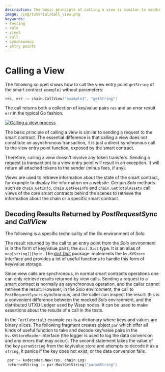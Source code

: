 ```yaml
---
description: The basic principle of calling a view is similar to sending a request to the smart contract. The essential difference is that calling a view does not constitute an asynchronous transaction, it is just a direct synchronous call to the view entry point function, exposed by the smart contract.
image: /img/tutorial/call_view.png
keywords:
- testing
- solo
- views
- call
- synchronous
- entry points
---
```

# Calling a View

The following snippet shows how to call the view entry point `getString` of the
smart contract `example1` without parameters:

```go
res, err := chain.CallView("example1", "getString")
```

The call returns both a collection of key/value pairs `res` and an error result
`err` in the typical Go fashion.

[![Calling a view process](/img/tutorial/call_view.png)](/img/tutorial/call_view.png)

The basic principle of calling a view is similar to sending a request to the
smart contract. The essential difference is that calling a view does not
constitute an asynchronous transaction, it is just a direct synchronous
call to the view entry point function, exposed by the smart contract.

Therefore, calling a view doesn't involve any token transfers. Sending a
request (a transaction) to a view entry point will result in an exception. It
will return all attached tokens to the sender (minus fees, if any).

Views are used to retrieve information about the state of the smart contract,
for example to display the information on a website. Certain _Solo_ methods such
as `chain.GetInfo`, `chain.GetFeeInfo` and `chain.GetTotalAssets` call views of
the core smart contracts behind the scenes to retrieve the information about the
chain or a specific smart contract.

## Decoding Results Returned by _PostRequestSync_ and _CallView_

The following is a specific technicality of the Go environment of _Solo_.

The result returned by the call to an entry point from the _Solo_ environment
is in the form of key/value pairs, the `dict.Dict` type. It is an alias of `map[string][]byte`.
The [dict.Dict](https://github.com/iotaledger/wasp/blob/master/packages/kv/dict/dict.go)
package implements the `kv.KVStore` interface and provides a lot of useful
functions to handle this form of key/value storage.

Since view calls are synchronous, in normal smart contracts operations one can only retrieve
results returned by view calls. Sending a request to a smart
contract is normally an asynchronous operation, and the caller cannot retrieve
the result. However, in the _Solo_ environment, the call to `PostRequestSync` is
synchronous, and the caller can inspect the result: this is a convenient
difference between the mocked _Solo_ environment, and the distributed UTXO
Ledger used by Wasp nodes. It can be used to make assertions about the results
of a call in the tests.

In the `TestTutorial3` example `res` is a dictionary where keys and values are binary slices.
The following fragment creates object `par` which offer all kinds of useful function to take 
and decode key/value pairs in the `kv.KVStoreReader` interface (the logger is used to log the 
data conversion and any errors that may occur). The second statement takes the value of the key `paramString` from the key/value store and attempts
to decode it as a `string`. It panics if the key does not exist, or the data conversion fails.

```go
 par := kvdecoder.New(res, chain.Log)
 returnedString := par.MustGetString("paramString")
```
